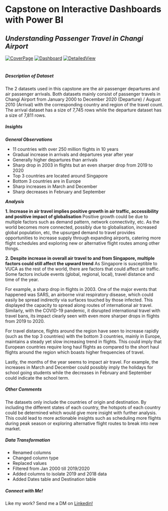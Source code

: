 # Capstone on Interactive Dashboards with Power BI 

## _Understanding Passenger Travel in Changi Airport_

[![CoverPage](https://i.gyazo.com/b08b1368b4cf495ace22d7a568b46397.jpg)](https://gyazo.com/b08b1368b4cf495ace22d7a568b46397)
[![Dashboard](https://i.gyazo.com/de6c8f8c2e063fc4a59e0f9eb8d8b020.jpg)](https://gyazo.com/de6c8f8c2e063fc4a59e0f9eb8d8b020)
[![DetailedView](https://i.gyazo.com/bdd1cdb2f2d1787b40375a5cd4e504c3.jpg)](https://gyazo.com/bdd1cdb2f2d1787b40375a5cd4e504c3)

#

##### Description of Dataset

The 2 datasets used in this capstone are the air passenger departures and air passenger arrivals. Both datasets mainly consist of passenger travels in Changi Airport from January 2000 to December 2020 (Departure) / August 2010 (Arrival) with the corresponding country and region of the travel count. The arrival dataset has a size of 7,745 rows while the departure dataset has a size of 7,811 rows.

##### Insights

**_General Observations_**
* 11 countries with over 250 million flights in 10 years
* Gradual increase in arrivals and departures year after year
* Generally higher departures than arrivals
* Sharp drop in 2003 in flights but an even sharper drop from 2019 to 2020
* Top 3 countries are located around Singapore
* Bottom 3 countries are in Europe
* Sharp increases in March and December
* Sharp decreases in February and September

**_Analysis_**

**1. Increase in air travel implies positive growth in air traffic, accessibility and positive impact of globalisation**
Positive growth could be due to multiple factors such as demand pattern, network connectivity, etc. As the world becomes more connected, possibly due to globalisation, increased global population, etc, the upsurged demand to travel provides opportunities to increase supply through expanding airports, catering more flight schedules and exploring new or alternative flight routes among other things.

**2. Despite increase in overall air travel to and from Singapore, multiple factors could still affect the upward trend**
As Singapore is susceptible to VUCA as the rest of the world, there are factors that could affect air traffic. Some factors include events (global, regional, local), travel distance and time of the year.

For example, a sharp drop in flights in 2003. One of the major events that happened was SARS, an airborne viral respiratory disease, which could easily be spread indirectly via surfaces touched by those infected. This displayed the capacity to spread along routes of international air travel. Similarly, with the COVID-19 pandemic, it disrupted international travel with travel bans, its impact clearly seen with even more sharper drops in flights from 2019 to 2020.

For travel distance, flights around the region have seen to increase rapidly (such as the top 3 countries) with the bottom 3 countries, mainly in Europe, maintains a steady yet slow increasing trend in flights. This could imply that European countries require long haul flights as compared to the short haul flights around the region which boasts higher frequencies of travel.

Lastly, the months of the year seems to impact air travel. For example, the increases in March and December could possibly imply the holidays for school going students while the decreases in February and September could indicate the school term. 

##### Other Comments
The datasets only include the countries of origin and destination. By including the different states of each country, the hotspots of each country could be determined which would give more insight with further analysis. This could lead to more actionable insights such as scheduling more flights during peak season or exploring alternative flight routes to break into new market.

##### Data Transformation
-	Renamed columns
-	Changed column type
-	Replaced values
-	Filtered from Jan 2000 till 2019/2020
-	Added columns to isolate 2019 and 2018 data
-	Added Dates table and Destination table

##### Connect with Me!
Like my work? Send me a DM on [Linkedin!](https://sg.linkedin.com/in/noor-mustikha-nk)
